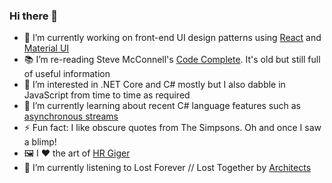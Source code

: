 ### Hi there 👋

- 🔭 I’m currently working on front-end UI design patterns using [React](https://github.com/facebook/react) and [Material UI](https://github.com/mui/material-ui)
- 📚 I’m re-reading Steve McConnell's [Code Complete](https://www.goodreads.com/en/book/show/4845.Code_Complete). It's old but still full of useful information
- 👀 I’m interested in .NET Core and C# mostly but I also dabble in JavaScript from time to time as required
- 🌱 I’m currently learning about recent C# language features such as [asynchronous streams](https://docs.microsoft.com/en-us/dotnet/csharp/whats-new/tutorials/generate-consume-asynchronous-stream)
- ⚡ Fun fact: I like obscure quotes from The Simpsons. Oh and once I saw a blimp!
- 🖼️ I ❤️ the art of [HR Giger](https://hrgiger.com/)
- 🎵 I’m currently listening to Lost Forever // Lost Together by [Architects](https://architectsofficial.com/)

<!--
**TimCollins/TimCollins** is a ✨ _special_ ✨ repository because its `README.md` (this file) appears on your GitHub profile.

Here are some ideas to get you started:

- 🔭 I’m currently working on ...
- 🌱 I’m currently learning ...
- 👯 I’m looking to collaborate on ...
- 🤔 I’m looking for help with ...
- 💬 Ask me about ...
- 📫 How to reach me: ...
- 😄 Pronouns: ...
- ⚡ Fun fact: ...
-->
